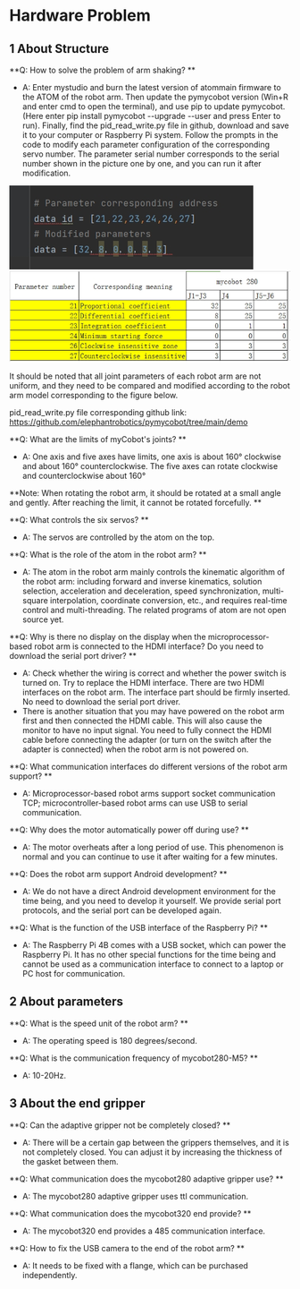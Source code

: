 # Hardware Problem

## 1 About Structure

**Q: How to solve the problem of arm shaking? **
- A: Enter mystudio and burn the latest version of atommain firmware to the ATOM of the robot arm.
Then update the pymycobot version (Win+R and enter cmd to open the terminal), and use pip to update pymycobot.
(Here enter pip install pymycobot --upgrade --user and press Enter to run).
Finally, find the pid_read_write.py file in github, download and save it to your computer or Raspberry Pi system.
Follow the prompts in the code to modify each parameter configuration of the corresponding servo number. The parameter serial number corresponds to the serial number shown in the picture one by one, and you can run it after modification.

![demo](9.images/trouble.png)
![260](9.images/8.png)

It should be noted that all joint parameters of each robot arm are not uniform, and they need to be compared and modified according to the robot arm model corresponding to the figure below.

pid_read_write.py file corresponding github link: https://github.com/elephantrobotics/pymycobot/tree/main/demo

**Q: What are the limits of myCobot's joints? **
- A: One axis and five axes have limits, one axis is about 160° clockwise and about 160° counterclockwise. The five axes can rotate clockwise and counterclockwise about 160°

**Note: When rotating the robot arm, it should be rotated at a small angle and gently. After reaching the limit, it cannot be rotated forcefully. **

**Q: What controls the six servos? **

- A: The servos are controlled by the atom on the top.

**Q: What is the role of the atom in the robot arm? **

- A: The atom in the robot arm mainly controls the kinematic algorithm of the robot arm: including forward and inverse kinematics, solution selection, acceleration and deceleration, speed synchronization, multi-square interpolation, coordinate conversion, etc., and requires real-time control and multi-threading. The related programs of atom are not open source yet.

**Q: Why is there no display on the display when the microprocessor-based robot arm is connected to the HDMI interface? Do you need to download the serial port driver? **
- A: Check whether the wiring is correct and whether the power switch is turned on. Try to replace the HDMI interface. There are two HDMI interfaces on the robot arm. The interface part should be firmly inserted. No need to download the serial port driver.
- There is another situation that you may have powered on the robot arm first and then connected the HDMI cable. This will also cause the monitor to have no input signal. You need to fully connect the HDMI cable before connecting the adapter (or turn on the switch after the adapter is connected) when the robot arm is not powered on.

**Q: What communication interfaces do different versions of the robot arm support? **

- A: Microprocessor-based robot arms support socket communication TCP; microcontroller-based robot arms can use USB to serial communication.

**Q: Why does the motor automatically power off during use? **

- A: The motor overheats after a long period of use. This phenomenon is normal and you can continue to use it after waiting for a few minutes.

**Q: Does the robot arm support Android development? **

- A: We do not have a direct Android development environment for the time being, and you need to develop it yourself. We provide serial port protocols, and the serial port can be developed again.

**Q: What is the function of the USB interface of the Raspberry Pi? **

- A: The Raspberry Pi 4B comes with a USB socket, which can power the Raspberry Pi. It has no other special functions for the time being and cannot be used as a communication interface to connect to a laptop or PC host for communication.

## 2 About parameters

**Q: What is the speed unit of the robot arm? **
- A: The operating speed is 180 degrees/second.

**Q: What is the communication frequency of mycobot280-M5? **

- A: 10-20Hz.

## 3 About the end gripper

**Q: Can the adaptive gripper not be completely closed? **
- A: There will be a certain gap between the grippers themselves, and it is not completely closed. You can adjust it by increasing the thickness of the gasket between them.

**Q: What communication does the mycobot280 adaptive gripper use? **

- A: The mycobot280 adaptive gripper uses ttl communication.

**Q: What communication does the mycobot320 end provide? **

- A: The mycobot320 end provides a 485 communication interface.

**Q: How to fix the USB camera to the end of the robot arm? **

- A: It needs to be fixed with a flange, which can be purchased independently.